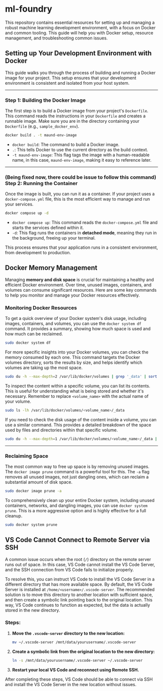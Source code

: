 # ml-foundry
This repository contains essential resources for setting up and managing a robust machine learning development environment, with a focus on Docker and common tooling. This guide will help you with Docker setup, resource management, and troubleshooting common issues.

## Setting up Your Development Environment with Docker

This guide walks you through the process of building and running a Docker image for your project. This setup ensures that your development environment is consistent and isolated from your host system.

-----

### Step 1: Building the Docker Image

The first step is to build a Docker image from your project's `Dockerfile`. This command reads the instructions in your `Dockerfile` and creates a runnable image. Make sure you are in the directory containing your `Dockerfile` (e.g., `sample_docker_env`).

```bash
docker build . -t maund-env-image
```

  * `docker build`: The command to build a Docker image.
  * `.`: This tells Docker to use the current directory as the build context.
  * `-t maund-env-image`: This flag tags the image with a human-readable name, in this case, `maund-env-image`, making it easy to reference later.

-----

### (Being fixed now, there could be issue to follow this command) Step 2: Running the Container

Once the image is built, you can run it as a container. If your project uses a `docker-compose.yml` file, this is the most efficient way to manage and run your services.

```bash
docker compose up -d
```

  * `docker compose up`: This command reads the `docker-compose.yml` file and starts the services defined within it.
  * `-d`: This flag runs the containers in **detached mode**, meaning they run in the background, freeing up your terminal.

This process ensures that your application runs in a consistent environment, from development to production.

## Docker Memory Management
Managing **memory and disk space** is crucial for maintaining a healthy and efficient Docker environment. Over time, unused images, containers, and volumes can consume significant resources. Here are some key commands to help you monitor and manage your Docker resources effectively.

### Monitoring Docker Resources

To get a quick overview of your Docker system's disk usage, including images, containers, and volumes, you can use the `docker system df` command. It provides a summary, showing how much space is used and how much can be reclaimed.

```bash
sudo docker system df
```

For more specific insights into your Docker volumes, you can check the memory consumed by each one. This command targets the Docker volumes directory, sorts the results by size, and helps identify which volumes are taking up the most space.

```bash
sudo du -h --max-depth=2 /var/lib/docker/volumes | grep '_data' | sort -hr
```

To inspect the content within a specific volume, you can list its contents. This is useful for understanding what is being stored and whether it's necessary. Remember to replace `<volume_name>` with the actual name of your volume.

```bash
sudo ls -lh /var/lib/docker/volumes/<volume_name>/_data
```

If you need to check the disk usage of the content inside a volume, you can use a similar command. This provides a detailed breakdown of the space used by files and directories within that specific volume.

```bash
sudo du -h --max-depth=1 /var/lib/docker/volumes/<volume_name>/_data | sort -hr
```

-----

### Reclaiming Space

The most common way to free up space is by removing unused images. The `docker image prune` command is a powerful tool for this. The `-a` flag removes all unused images, not just dangling ones, which can reclaim a substantial amount of disk space.

```bash
sudo docker image prune -a
```

To comprehensively clean up your entire Docker system, including unused containers, networks, and dangling images, you can use `docker system prune`. This is a more aggressive option and is highly effective for a full cleanup.

```bash
sudo docker system prune
```


## VS Code Cannot Connect to Remote Server via SSH
A common issue occurs when the root (`/`) directory on the remote server runs out of space. In this case, VS Code cannot install the VS Code Server, and the SSH connection from VS Code fails to initialize properly.

To resolve this, you can instruct VS Code to install the VS Code Server in a different directory that has more available space. By default, the VS Code Server is installed at `/home/<username>/.vscode-server`. The recommended solution is to move this directory to another location with sufficient space, and then create a symbolic link pointing back to the original location. This way, VS Code continues to function as expected, but the data is actually stored in the new directory.

### Steps:

1. **Move the `.vscode-server` directory to the new location:**
    ```bash
    mv ~/.vscode-server /mnt/data/yourusername/.vscode-server
    ```

2. **Create a symbolic link from the original location to the new directory:**
    ```bash
    ln -s /mnt/data/yourusername/.vscode-server ~/.vscode-server
    ```

3. **Restart your local VS Code and reconnect using Remote SSH.**

After completing these steps, VS Code should be able to connect via SSH and install the VS Code Server in the new location without issues.

